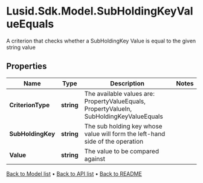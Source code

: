 # Lusid.Sdk.Model.SubHoldingKeyValueEquals
A criterion that checks whether a SubHoldingKey Value is equal to the given string value

## Properties

Name | Type | Description | Notes
------------ | ------------- | ------------- | -------------
**CriterionType** | **string** | The available values are: PropertyValueEquals, PropertyValueIn, SubHoldingKeyValueEquals | 
**SubHoldingKey** | **string** | The sub holding key whose value will form the left-hand side of the operation | 
**Value** | **string** | The value to be compared against | 

[Back to Model list](../README.md#documentation-for-models) &#8226; [Back to API list](../README.md#documentation-for-api-endpoints) &#8226; [Back to README](../README.md)

